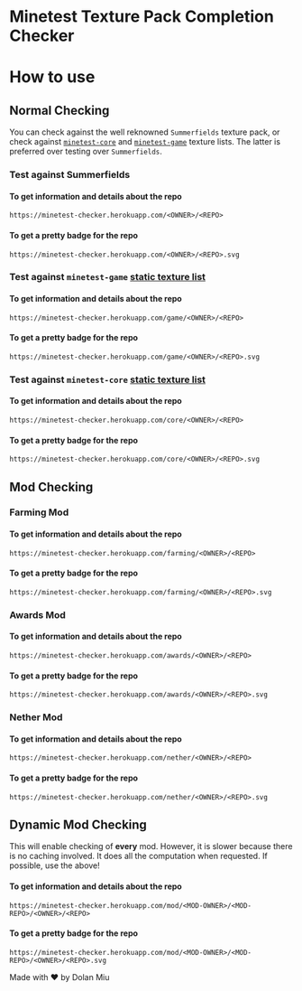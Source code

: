 # Minetest Texture Pack Completion Checker

# How to use

## Normal Checking
You can check against the well reknowned `Summerfields` texture pack, or check against [`minetest-core`](src/api/game/core-files.ts) and [`minetest-game`](src/api/game/core-files.ts) texture lists. The latter is preferred over testing over `Summerfields`.

### Test against Summerfields

#### To get information and details about the repo

```url
https://minetest-checker.herokuapp.com/<OWNER>/<REPO>
```

#### To get a pretty badge for the repo

```url
https://minetest-checker.herokuapp.com/<OWNER>/<REPO>.svg
```

### Test against `minetest-game` [static texture list](src/api/game/core-files.ts)

#### To get information and details about the repo

```url
https://minetest-checker.herokuapp.com/game/<OWNER>/<REPO>
```

#### To get a pretty badge for the repo

```url
https://minetest-checker.herokuapp.com/game/<OWNER>/<REPO>.svg
```

### Test against `minetest-core` [static texture list](src/api/core/core-files.ts)

#### To get information and details about the repo

```url
https://minetest-checker.herokuapp.com/core/<OWNER>/<REPO>
```

#### To get a pretty badge for the repo

```url
https://minetest-checker.herokuapp.com/core/<OWNER>/<REPO>.svg
```

## Mod Checking

### Farming Mod

#### To get information and details about the repo

```url
https://minetest-checker.herokuapp.com/farming/<OWNER>/<REPO>
```

#### To get a pretty badge for the repo

```url
https://minetest-checker.herokuapp.com/farming/<OWNER>/<REPO>.svg
```

### Awards Mod

#### To get information and details about the repo

```url
https://minetest-checker.herokuapp.com/awards/<OWNER>/<REPO>
```

#### To get a pretty badge for the repo

```url
https://minetest-checker.herokuapp.com/awards/<OWNER>/<REPO>.svg
```

### Nether Mod

#### To get information and details about the repo

```url
https://minetest-checker.herokuapp.com/nether/<OWNER>/<REPO>
```

#### To get a pretty badge for the repo

```url
https://minetest-checker.herokuapp.com/nether/<OWNER>/<REPO>.svg
```

## Dynamic Mod Checking

This will enable checking of **every** mod. However, it is slower because there is no caching involved. It does all the computation when requested. If possible, use the above!

#### To get information and details about the repo

```url
https://minetest-checker.herokuapp.com/mod/<MOD-OWNER>/<MOD-REPO>/<OWNER>/<REPO>
```

#### To get a pretty badge for the repo

```url
https://minetest-checker.herokuapp.com/mod/<MOD-OWNER>/<MOD-REPO>/<OWNER>/<REPO>.svg
```

Made with ❤️ by Dolan Miu
